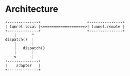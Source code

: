 
# Architecture #

    +--------------+                     +---------------+
    | tunnel.local |<===================>| tunnel.remote |
    +--------------+                     +---------------+
        |       ^
    dispatch()  |
        |       |
        |   dispatch()
        |       |
        v       |
    +--------------+
    |    adapter   |
    +--------------+

